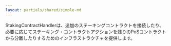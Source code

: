 ```yaml
---
layout: partials/shared/simple-md
---
```


StakingContractHandlerは、追加のステーキングコントラクトを接続したり、必要に応じてステーキング・コントラクトアクションを残りのPoSコントラクトから分離したりするためのインフラストラクチャを提供します。

